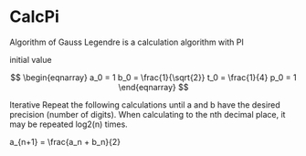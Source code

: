 # CalcPi

Algorithm of Gauss Legendre is a calculation algorithm with PI

initial value

$$
\begin{eqnarray}
a_0 = 1
b_0 = \frac{1}{\sqrt{2}}
t_0 = \frac{1}{4}
p_0 = 1
\end{eqnarray}
$$


Iterative
Repeat the following calculations until a and b have the desired precision (number of digits).
When calculating to the nth decimal place, it may be repeated log2(n) times.

a_{n+1} = \frac{a_n + b_n}{2}

